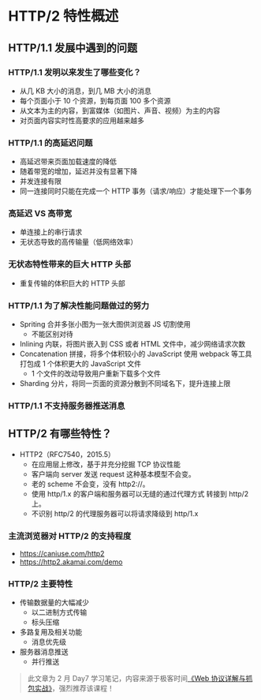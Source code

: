 # HTTP/2 特性概述

## HTTP/1.1 发展中遇到的问题

### HTTP/1.1 发明以来发生了哪些变化？

* 从几 KB 大小的消息，到几 MB 大小的消息
* 每个页面小于 10 个资源，到每页面 100 多个资源
* 从文本为主的内容，到富媒体（如图片、声音、视频）为主的内容
* 对页面内容实时性高要求的应用越来越多

### HTTP/1.1 的高延迟问题

* 高延迟带来页面加载速度的降低
* 随着带宽的增加，延迟并没有显著下降
* 并发连接有限
* 同一连接同时只能在完成一个 HTTP 事务（请求/响应）才能处理下一个事务

### 高延迟 VS 高带宽

* 单连接上的串行请求
* 无状态导致的高传输量（低网络效率）

### 无状态特性带来的巨大 HTTP 头部

* 重复传输的体积巨大的 HTTP 头部

### HTTP/1.1 为了解决性能问题做过的努力

* Spriting 合并多张小图为一张大图供浏览器 JS 切割使用
  - 不能区别对待
* Inlining 内联，将图片嵌入到 CSS 或者 HTML 文件中，减少网络请求次数
* Concatenation 拼接，将多个体积较小的 JavaScript 使用 webpack 等工具打包成 1 个体积更大的 JavaScript 文件
  - 1 个文件的改动导致用户重新下载多个文件
* Sharding 分片，将同一页面的资源分散到不同域名下，提升连接上限

### HTTP/1.1 不支持服务器推送消息

## HTTP/2 有哪些特性？

* HTTP2（RFC7540，2015.5）
  - 在应用层上修改，基于并充分挖掘 TCP 协议性能
  - 客户端向 server 发送 request 这种基本模型不会变。
  - 老的 scheme 不会变，没有 http2://。
  - 使用 http/1.x 的客户端和服务器可以无缝的通过代理方式 转接到 http/2 上。
  - 不识别 http/2 的代理服务器可以将请求降级到 http/1.x

### 主流浏览器对 HTTP/2 的支持程度

* <https://caniuse.com/http2>
* <https://http2.akamai.com/demo>

### HTTP/2 主要特性

* 传输数据量的大幅减少
  - 以二进制方式传输
  - 标头压缩
* 多路复用及相关功能
  - 消息优先级
* 服务器消息推送
  - 并行推送

> 此文章为 2 月 Day7 学习笔记，内容来源于极客时间[《Web 协议详解与抓包实战》](http://gk.link/a/11UWp)，强烈推荐该课程！

